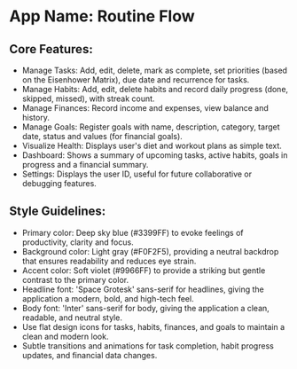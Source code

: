 # **App Name**: Routine Flow

## Core Features:

- Manage Tasks: Add, edit, delete, mark as complete, set priorities (based on the Eisenhower Matrix), due date and recurrence for tasks.
- Manage Habits: Add, edit, delete habits and record daily progress (done, skipped, missed), with streak count.
- Manage Finances: Record income and expenses, view balance and history.
- Manage Goals: Register goals with name, description, category, target date, status and values (for financial goals).
- Visualize Health: Displays user's diet and workout plans as simple text.
- Dashboard: Shows a summary of upcoming tasks, active habits, goals in progress and a financial summary.
- Settings: Displays the user ID, useful for future collaborative or debugging features.

## Style Guidelines:

- Primary color: Deep sky blue (#3399FF) to evoke feelings of productivity, clarity and focus.
- Background color: Light gray (#F0F2F5), providing a neutral backdrop that ensures readability and reduces eye strain.
- Accent color: Soft violet (#9966FF) to provide a striking but gentle contrast to the primary color.
- Headline font: 'Space Grotesk' sans-serif for headlines, giving the application a modern, bold, and high-tech feel.
- Body font: 'Inter' sans-serif for body, giving the application a clean, readable, and neutral style.
- Use flat design icons for tasks, habits, finances, and goals to maintain a clean and modern look.
- Subtle transitions and animations for task completion, habit progress updates, and financial data changes.